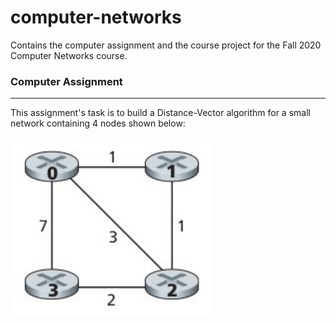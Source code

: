 # computer-networks

Contains the computer assignment and the course project for the Fall 2020
Computer Networks course.

### Computer Assignment

---
This assignment's task is to build a Distance-Vector algorithm for a small
network containing 4 nodes shown below:

<img src="./CA/nodes.png" alt="">
